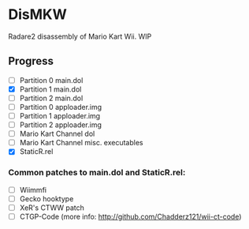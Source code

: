 # DisMKW
Radare2 disassembly of Mario Kart Wii. WIP

## Progress

- [ ] Partition 0 main.dol
- [x] Partition 1 main.dol
- [ ] Partition 2 main.dol
- [ ] Partition 0 apploader.img
- [ ] Partition 1 apploader.img
- [ ] Partition 2 apploader.img
- [ ] Mario Kart Channel dol
- [ ] Mario Kart Channel misc. executables
- [x] StaticR.rel

### Common patches to main.dol and StaticR.rel:

- [ ] Wiimmfi
- [ ] Gecko hooktype
- [ ] XeR's CTWW patch
- [ ] CTGP-Code (more info: http://github.com/Chadderz121/wii-ct-code)
